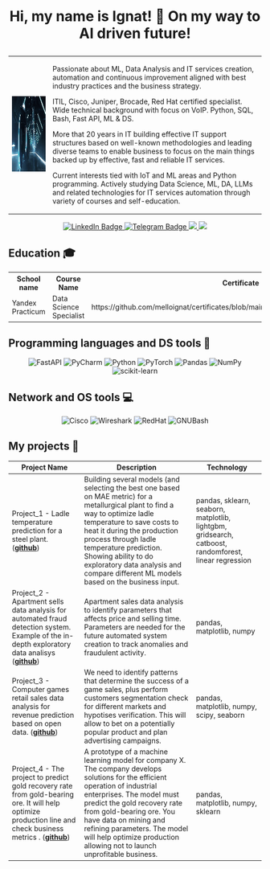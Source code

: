 <h1><p align="center">Hi, my name is Ignat! 👋 On my way to AI driven future!</p></h1>

<table align="center"; border="0">
  <tr>
    <td><p align="center">
<img width="300" height="150" src="https://github.com/melloignat/melloignat/blob/main/assets/586f7407c39b99124dca5d336af88287.gif"  alt="animated" />
</p></td>
    <td><p>Passionate about ML, Data Analysis and IT services creation, automation and continuous improvement aligned with best industry practices and the business strategy.</p><p>ITIL, Cisco, Juniper, Brocade, Red Hat certified specialist. Wide technical background with focus on VoIP. Python, SQL, Bash, Fast API, ML & DS.</p><p>More that 20 years in IT building effective IT support structures based on well-known methodologies and leading diverse teams to enable business to focus on the main things backed up by effective, fast and reliable IT services.</p><p>Current interests tied with IoT and ML areas and Python programming. Actively studying Data Science, ML, DA, LLMs and related technologies for IT services automation through variety of courses and self-education.</p></td>
  </tr>
</table> 

<div id="badges" align="center">
  <a href="https://www.linkedin.com/in/ignat-ivanov-8245681a/">
  <img src="https://img.shields.io/badge/LinkedIn-blue?style=for-the-badge&logo=linkedin&logoColor=white" alt="LinkedIn Badge"/>
  </a>
  <a href="https://t.me/mello_ignat">
  <img src="https://img.shields.io/badge/Telegram-blue?logo=telegram&logoColor=white&style=for-the-badge" alt="Telegram Badge"/>
  </a>
  <a href="https://vk.com/id3721378">
  <img src="https://img.shields.io/badge/VK-blue?logo=VK&logoColor=white&style=for-the-badge"/>
  </a>
  <a href="https://wa.me/9852267205">
  <img src="https://img.shields.io/badge/WhatsApp-25D366?logo=whatsapp&logoColor=fff&style=for-the-badge"/>
  </a>
</div>


## Education 🎓

<table align="center"; border="0">
  <tr>
  <th>School name</th>
  <th>Course Name</th>
  <th>Certificate</th>
  </tr>
  <tr>
    <td>Yandex Practicum</td>
    <td>Data Science Specialist</td>
    <td>https://github.com/melloignat/certificates/blob/main/Data%20Science%20Specialist.PNG</td>
  </tr>
</table> 


## Programming languages and DS tools 💾

<div align="center">

![FastAPI](https://img.shields.io/badge/fastapi-109989?style=for-the-badge&logo=FASTAPI&logoColor=white)
![PyCharm](https://img.shields.io/badge/PyCharm-000000.svg?&style=for-the-badge&logo=PyCharm&logoColor=white)
![Python](https://img.shields.io/badge/Python-FFD43B?style=for-the-badge&logo=python&logoColor=blue)
![PyTorch](https://img.shields.io/badge/PyTorch-0b0038?style=for-the-badge&logo=PyTorch&logoColor=d84f35)
![Pandas](https://img.shields.io/badge/Pandas-2C2D72?style=for-the-badge&logo=pandas&logoColor=white)
![NumPy](https://img.shields.io/badge/Numpy-777BB4?style=for-the-badge&logo=numpy&logoColor=white)
![scikit-learn](https://img.shields.io/badge/scikit_learn-F7931E?style=for-the-badge&logo=scikit-learn&logoColor=white)

</div>

## Network and OS tools 💻

<div align="center">

![Cisco](https://img.shields.io/badge/CISCO-1BA0D7?style=for-the-badge&logo=cisco&logoColor=white)
![Wireshark](https://img.shields.io/badge/Wireshark-1679A7?style=for-the-badge&logo=Wireshark&logoColor=white)
![RedHat](https://img.shields.io/badge/Red%20Hat-EE0000?style=for-the-badge&logo=redhat&logoColor=white)
![GNUBash](https://img.shields.io/badge/GNU%20Bash-4EAA25?style=for-the-badge&logo=GNU%20Bash&logoColor=white)

</div>

## My projects 📝


|Project Name| Description| Technology|
|----------------|-----------------|-----|
|Project_1 - Ladle temperature prediction for a steel plant.  (__[github](https://github.com/melloignat/proj_1)__)|Building several models (and selecting the best one based on MAE metric) for a metallurgical plant to find a way to optimize ladle temperature to save costs to heat it during the production process through ladle temperature prediction. Showing ability to do exploratory data analysis and compare different ML models based on the business input. |pandas, sklearn, seaborn,  matplotlib, lightgbm, gridsearch, catboost, randomforest, linear regression |
|Project_2 - Apartment sells data analysis for automated fraud detection system. Example of the in-depth exploratory data analisys (__[github](https://github.com/melloignat/proj_2)__)| Apartment sales data analysis to identify parameters that affects price and selling time. Parameters are needed for the future automated system creation to track anomalies and fraudulent activity. | pandas, matplotlib, numpy |
|Project_3 - Computer games retail sales data analysis for revenue prediction based on open data. (__[github](https://github.com/melloignat/proj_3)__)| We need to identify patterns that determine the success of a game sales, plus perform customers segmentation check for different markets and hypotises verification. This will allow to bet on a potentially popular product and plan advertising campaigns. | pandas, matplotlib, numpy, scipy, seaborn |
|Project_4 - The project to predict gold recovery rate from gold-bearing ore. It will help optimize production line and check business metrics . (__[github](https://github.com/melloignat/proj_4)__)| A prototype of a machine learning model for company X. The company develops solutions for the efficient operation of industrial enterprises. The model must predict the gold recovery rate from gold-bearing ore. You have data on mining and refining parameters. The model will help optimize production allowing not to launch unprofitable business. |  pandas, matplotlib, numpy, sklearn |
